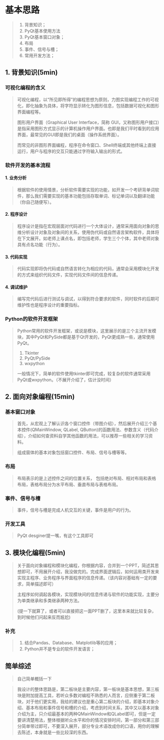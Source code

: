 # 基本思路

> 1. 背景知识；
> 2. PyQt基本使用方法
> 	1. PyQt基本窗口对象；
> 	1. 布局
> 	2. 事件、信号与槽；
> 3. 常用开发方法；

## 1. 背景知识(5min)

### 可视化编程的含义

> 可视化编程，以“所见即所得”的编程思想为原则，力图实现编程工作的可视化，即化抽象为具体，将字符显示转化为图形信息，包括数据可视化和图形界面编程等。
>
> 图形用户界面（Graphical User Interface，简称 GUI，又称图形用户接口）是指采用图形方式显示的计算机操作用户界面。也即是我们平时看到的应用界面，最常见的GUI即是我们的桌面（操作系统界面）。
>
> 而常见的非图形界面编程，程序在命令窗口、Shell终端或其他终端上直接运行，用户与程序的交互只能通过字符输入输出的形式。

### 软件开发的基本流程

#### 1. 业务分析

> 根据软件的使用情景，分析软件需要实现的功能，如开发一个考研背单词软件，那么我们需要实现的基本功能包括存取单词、标记单词以及翻译功能（你自己随便写）。

#### 2. 程序设计

> 程序设计是指在宏观层面对代码进行一个大体设计，通常采用面向对象的思维分析设计对象及对象间的关系，使用伪代码或自然语言架构软件，具体将在下文展开。如老师上课点名，即包括老师，学生三个个体，其中老师对象具有点名功能（行为）。
>

#### 3. 代码实现

> 代码实现即将伪代码或自然语言转化为相应的代码，通常会采用模块化开发的方式来组织代码文件，实现代码文件间的信息传递。

#### 4. 调试维护

> 编写完代码后进行测试与调试，以得到符合要求的软件，同时软件的后期可维护性也是程序设计的重要指标。

### Python的软件开发框架

> Python常用的软件开发框架，或说是模块，这里展示的是三个主流开发模块，其中PyQt和PySide都是基于Qt开发的，PyQt更成熟一些，通常使用PyQt。
>
> 1. Tkinter
> 2. PyQt/PySide
> 3. wxpython
>
> 一般情况下，简单的软件使用tkinter即可完成，较复杂的软件通常采用PyQt或wxpython。（不展开介绍了，估计没时间）



## 2. 面向对象编程(15min)

### 基本窗口对象

> 首先，从宏观上了解认识各个窗口控件（带图介绍），然后展开介绍三个基本控件(QMainWindow, QLabel, QButton)的函数用法、参数含义（代码介绍），介绍如何查资料自学其他函数的用法，可以推荐一些相关的学习资料。
>
> 组成窗体的基本对象包括窗口控件、布局、信号与槽等等。

### 布局

> 布局表示的是上述控件之间的位置关系， 包括绝对布局、相对布局和表格布局，表格布局分为水平布局、垂直布局与表格布局。

### 事件、信号与槽

> 事件，信号与槽是完成人机交互的关键，事件是用户的行为。

### 开发工具

> PyQt desginer提一嘴，有这个工具即可



## 3. 模块化编程(5min)

> 关于面向对象编程和模块化编程，你根据内容，合并到一个PPT，简述其思想即可，不用展开介绍，我没做完的。完成界面逻辑后，如何运用类开发来实现主程序、业务程序与界面程序的信息传递。（该内容对基础有一定的要求，简单描述即可）
>
> 主程序如何调起各模块，实现模块间的信息传递与软件的功能实现，主要分为单类继承和多类继承两种方法。
>
> (提一下就算了，或者可以直接把这一面PPT删了，这里本来就比较复杂，到时候他们问起来反而尴尬)

### 补充

> 1. 结合Pandas、Database、Matplotlib等的应用；
> 2. Python并不是专业的软件开发语言；

## 简单综述

> 自己简单概括一下
>



> 我设计的整体思路是，第二板块是主要内容，第一板块是基本思想，第三板块是附加提高工具，若听众多数对编程不熟悉的人而言，应侧重于第二板块，对于他们更实用，我给的建议也是重心第二板块的介绍，即基本对象介绍、基本布局和事件信号和槽的介绍，考虑到时间关系，其中又以基本对象介绍为主，只介绍最基本的两种QMainWindow和QLabel即可，但是一定要讲清楚用法，整体根据听众水平和你的情况安排时间，第一部分和第三部分简单带过即可，不要深入展开，部分专业术语改成你的口语，用你的理解去陈述，本身就是一些比较深的东西。
>
